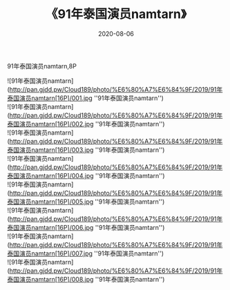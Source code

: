 ﻿---
layout: post
title:  《91年泰国演员namtarn》
date:   2020-08-06
img: http://pan.gjdd.pw/Cloud189/photo/%E6%80%A7%E6%84%9F/2019/91年泰国演员namtarn[16P]/000.jpg
categories: [美女, 性感, 泳衣]
---

91年泰国演员namtarn,8P

![91年泰国演员namtarn](http://pan.gjdd.pw/Cloud189/photo/%E6%80%A7%E6%84%9F/2019/91年泰国演员namtarn[16P]/001.jpg ''91年泰国演员namtarn'') <br>
![91年泰国演员namtarn](http://pan.gjdd.pw/Cloud189/photo/%E6%80%A7%E6%84%9F/2019/91年泰国演员namtarn[16P]/002.jpg ''91年泰国演员namtarn'') <br>
![91年泰国演员namtarn](http://pan.gjdd.pw/Cloud189/photo/%E6%80%A7%E6%84%9F/2019/91年泰国演员namtarn[16P]/003.jpg ''91年泰国演员namtarn'') <br>
![91年泰国演员namtarn](http://pan.gjdd.pw/Cloud189/photo/%E6%80%A7%E6%84%9F/2019/91年泰国演员namtarn[16P]/004.jpg ''91年泰国演员namtarn'') <br>
![91年泰国演员namtarn](http://pan.gjdd.pw/Cloud189/photo/%E6%80%A7%E6%84%9F/2019/91年泰国演员namtarn[16P]/005.jpg ''91年泰国演员namtarn'') <br>
![91年泰国演员namtarn](http://pan.gjdd.pw/Cloud189/photo/%E6%80%A7%E6%84%9F/2019/91年泰国演员namtarn[16P]/006.jpg ''91年泰国演员namtarn'') <br>
![91年泰国演员namtarn](http://pan.gjdd.pw/Cloud189/photo/%E6%80%A7%E6%84%9F/2019/91年泰国演员namtarn[16P]/007.jpg ''91年泰国演员namtarn'') <br>
![91年泰国演员namtarn](http://pan.gjdd.pw/Cloud189/photo/%E6%80%A7%E6%84%9F/2019/91年泰国演员namtarn[16P]/008.jpg ''91年泰国演员namtarn'') <br>
